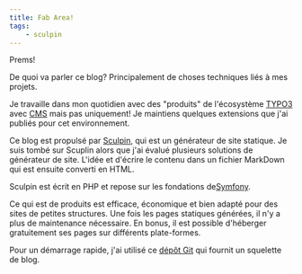 ```yaml
---
title: Fab Area!
tags:
    - sculpin
---
```


Prems!

De quoi va parler ce blog? Principalement de choses techniques liés à mes projets.

Je travaille dans mon quotidien avec des "produits" de l'écosystème [TYPO3][1] avec [CMS][2] mais pas uniquement! Je maintiens quelques extensions que j'ai publiés pour cet environnement.

Ce blog est propulsé par [Sculpin][3], qui est un générateur de site statique. Je suis tombé sur Scuplin alors que j'ai évalué plusieurs solutions de générateur de site. L'idée et d'écrire le contenu dans un fichier MarkDown qui est ensuite converti en HTML.

Sculpin est écrit en PHP et repose sur les fondations de[Symfony][4].

Ce qui est de produits est efficace, économique et bien adapté pour des sites de petites structures. Une fois les pages statiques générées, il n'y a plus de maintenance nécessaire. En bonus, il est possible d'héberger gratuitement ses pages sur différents plate-formes.

Pour un démarrage rapide, j'ai utilisé ce [dépôt Git][5] qui fournit un squelette de blog.


[1]:http://typo3.org/
[2]:http://composer.typo3.org/
[3]:https://sculpin.io/
[4]:http://symfony.com/
[5]:https://github.com/sculpin/sculpin-blog-skeleton.git